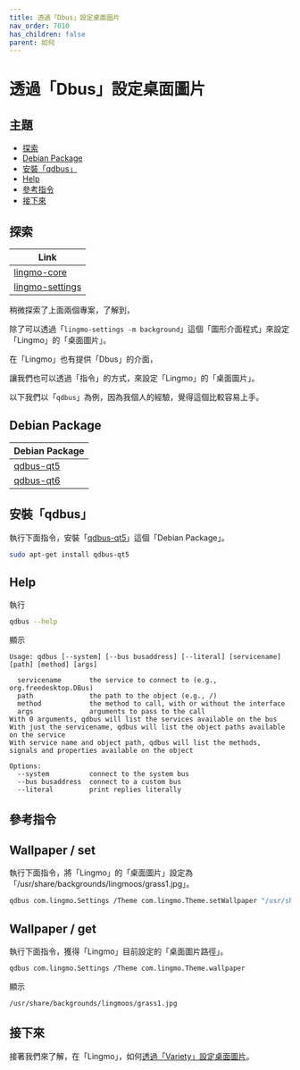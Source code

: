```yaml
---
title: 透過「Dbus」設定桌面圖片
nav_order: 7010
has_children: false
parent: 如何
---
```



# 透過「Dbus」設定桌面圖片




## 主題

* [探索](#探索)
* [Debian Package](#debian-package)
* [安裝「qdbus」](#安裝qdbus)
* [Help](#help)
* [參考指令](#參考指令)
* [接下來](#接下來)




## 探索

| Link |
| ---- |
| [lingmo-core](https://github.com/LingmoOS/lingmo-core/blob/main/settings-daemon/theme/thememanager.cpp#L301-L319) |
| [lingmo-settings](https://github.com/LingmoOS/lingmo-settings/blob/main/src/background.cpp#L16-L21) |

稍微探索了上面兩個專案，了解到，

除了可以透過「`lingmo-settings -m background`」這個「圖形介面程式」來設定「Lingmo」的「桌面圖片」。

在「Lingmo」也有提供「Dbus」的介面，

讓我們也可以透過「指令」的方式，來設定「Lingmo」的「桌面圖片」。

以下我們以「`qdbus`」為例，因為我個人的經驗，覺得這個比較容易上手。




## Debian Package

| Debian Package |
| -------------- |
| [qdbus-qt5](https://packages.debian.org/stable/qdbus-qt5) |
| [qdbus-qt6](https://packages.debian.org/stable/qdbus-qt6) |




## 安裝「qdbus」

執行下面指令，安裝「[qdbus-qt5](https://packages.debian.org/stable/qdbus-qt5)」這個「Debian Package」。

``` sh
sudo apt-get install qdbus-qt5
```




## Help

執行

``` sh
qdbus --help
```

顯示

```
Usage: qdbus [--system] [--bus busaddress] [--literal] [servicename] [path] [method] [args]

  servicename       the service to connect to (e.g., org.freedesktop.DBus)
  path              the path to the object (e.g., /)
  method            the method to call, with or without the interface
  args              arguments to pass to the call
With 0 arguments, qdbus will list the services available on the bus
With just the servicename, qdbus will list the object paths available on the service
With service name and object path, qdbus will list the methods, signals and properties available on the object

Options:
  --system          connect to the system bus
  --bus busaddress  connect to a custom bus
  --literal         print replies literally
```




## 參考指令

## Wallpaper / set

執行下面指令，將「Lingmo」的「桌面圖片」設定為「/usr/share/backgrounds/lingmoos/grass1.jpg」。

``` sh
qdbus com.lingmo.Settings /Theme com.lingmo.Theme.setWallpaper "/usr/share/backgrounds/lingmoos/grass1.jpg"
```




## Wallpaper / get

執行下面指令，獲得「Lingmo」目前設定的「桌面圖片路徑」。

``` sh
qdbus com.lingmo.Settings /Theme com.lingmo.Theme.wallpaper
```

顯示

```
/usr/share/backgrounds/lingmoos/grass1.jpg
```




## 接下來

接著我們來了解，在「Lingmo」，如何[透過「Variety」設定桌面圖片](https://samwhelp.github.io/note-about-lingmo/read/howto/set-wallpaper-by-variety.html)。
